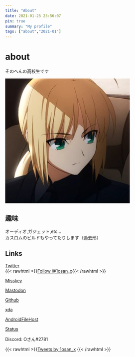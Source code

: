 ```yaml
---
title: "About"
date: 2021-01-25 23:56:07
pin: true
summary: "My profile"
tags: ["about","2021-01"]
---
```

# about
そのへんの高校生です

![saber](saber.png)

## 趣味
オーディオ,ガジェット,etc…  
カスロムのビルドもやってたりします（過去形）

## Links
[Twitter](https://twitter.com/1osan_x)  
{{< rawhtml >}}<a href="https://twitter.com/1osan_x?ref_src=twsrc%5Etfw" class="twitter-follow-button" data-show-count="false">Follow @1osan_x</a><script async src="https://platform.twitter.com/widgets.js" charset="utf-8"></script>{{< /rawhtml >}}

[Misskey](https://ms.osanhost.mydns.jp/@minetaro12)

[Mastodon](https://mstdn.jp/@minetaro12)

[Github](https://github.com/minetaro12)

[xda](https://forum.xda-developers.com/m/minetaro12.11216215/)

[AndroidFileHost](https://androidfilehost.com/?w=profile&uid=17248734326145681057)

[Status](https://stats.uptimerobot.com/0DOJ0u2qOL)

Discord: Oさん#2781

{{< rawhtml >}}<a class="twitter-timeline" data-height="600" href="https://twitter.com/1osan_x?ref_src=twsrc%5Etfw">Tweets by 1osan_x</a> <script async src="https://platform.twitter.com/widgets.js" charset="utf-8"></script>{{< /rawhtml >}}
